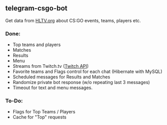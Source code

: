## telegram-csgo-bot
Get data from [HLTV.org](https://HLTV.org/) about CS:GO events, teams, players etc. 

### Done:
- Top teams and players
- Matches
- Results
- Menu
- Streams from Twitch.tv ([Twitch API](https://dev.twitch.tv/docs/v5))
- Favorite teams and Flags control for each chat (Hibernate with MySQL) 
- Scheduled messages for Results and Matches
- Randomize private bot response (w/o repeating last 3 messages)
- Timeout for text and menu messages.

### To-Do:

- Flags for Top Teams / Players
- Cache for "Top" requests

